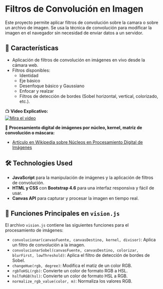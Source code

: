 # Filtros de Convolución en Imagen
Este proyecto permite aplicar filtros de convolución sobre la camara o sobre un archivo de imagen. Se usa la técnica de convolución para modificar la imagen en el navegador sin necesidad de enviar datos a un servidor.

## 🚀 Características

- Aplicación de filtros de convolución en imágenes en vivo desde la cámara web.
- Filtros disponibles: 
  - Identidad
  - Eje básico
  - Desenfoque básico y Gaussiano
  - Enfocar y realzar
  - Filtros de detección de bordes (Sobel horizontal, vertical, colorizado, etc.).

📺 **Video Explicativo:**  
[![Mira el video](https://img.youtube.com/vi/AwTH_0yW9_I/0.jpg)](https://www.youtube.com/watch?v=AwTH_0yW9_I)

📖 **Procesamiento digital de imágenes por núcleo, kernel, matriz de convolución o máscara:**  
- [Artículo en Wikipedia sobre Núcleos en Procesamiento Digital de Imágenes](https://es.wikipedia.org/wiki/N%C3%BAcleo_(procesamiento_digital_de_im%C3%A1genes))

## 🛠 Technologies Used

- **JavaScript** para la manipulación de imágenes y la aplicación de filtros de convolución.
- **HTML y CSS** con **Bootstrap 4.6** para una interfaz responsiva y fácil de usar.
- **Canvas API** para capturar y procesar la imagen en tiempo real.

## 🔧 Funciones Principales en `vision.js`

El archivo `vision.js` contiene las siguientes funciones para el procesamiento de imágenes:

- `convolucionar(canvasFuente, canvasDestino, kernel, divisor)`: Aplica un filtro de convolución a la imagen.
- `convolucionarSobel(canvasFuente, canvasDestino, colorizar, blurFirst, lowThreshold)`: Aplica el filtro de detección de bordes de Sobel.
- `changeHue(rgb, degree)`: Modifica el matiz de un color RGB.
- `rgbToHSL(rgb)`: Convierte un color de formato RGB a HSL.
- `hslToRGB(hsl)`: Convierte un color de formato HSL a RGB.
- `normalize_rgb_value(color, m)`: Normaliza los valores RGB.
